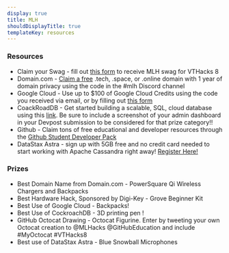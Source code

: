 ```yaml
---
display: true
title: MLH
shouldDisplayTitle: true
templateKey: resources
---
```

### Resources

* Claim your Swag - fill out [this form](http://hackp.ac/Address) to receive MLH swag for VTHacks 8 
* Domain.com - [Claim a free](http://hackp.ac/domain) .tech, .space, or .online domain with 1 year of domain privacy using the code in the #mlh Discord channel 
* Google Cloud - Use up to $100 of Google Cloud Credits using the code you received via email, or by filling out [this form](http://hackp.ac/GoogleCloudCredits)
* CoackRoadDB - Get started building a scalable, SQL, cloud database using this [link](http://hackp.ac/CockroachDB). Be sure to include a screenshot of your admin dashboard in your Devpost submission to be considered for that prize category!!
* Github - Claim tons of free educational and developer resources through the [Github Student Developer Pack](http://hackp.ac/github)
* DataStax Astra - sign up with 5GB free and no credit card needed to start working with Apache Cassandra right away! [Register Here!](http://hackp.ac/datastaxastra)

### Prizes

* Best Domain Name from Domain.com - PowerSquare Qi Wireless Chargers and Backpacks 
* Best Hardware Hack, Sponsored by Digi-Key - Grove Beginner Kit 
* Best Use of Google Cloud - Backpacks!
* Best Use of CockroachDB - 3D printing pen ! 
* GitHub Octocat Drawing - Octocat Figurine. Enter by tweeting your own Octocat creation to @MLHacks @GitHubEducation and include #MyOctocat #VTHacks8
* Best use of DataStax Astra -  Blue Snowball Microphones